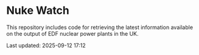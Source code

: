 # Nuke Watch

This repository includes code for retrieving the latest information available on the output of EDF nuclear power plants in the UK.

Last updated: 2025-09-12 17:12